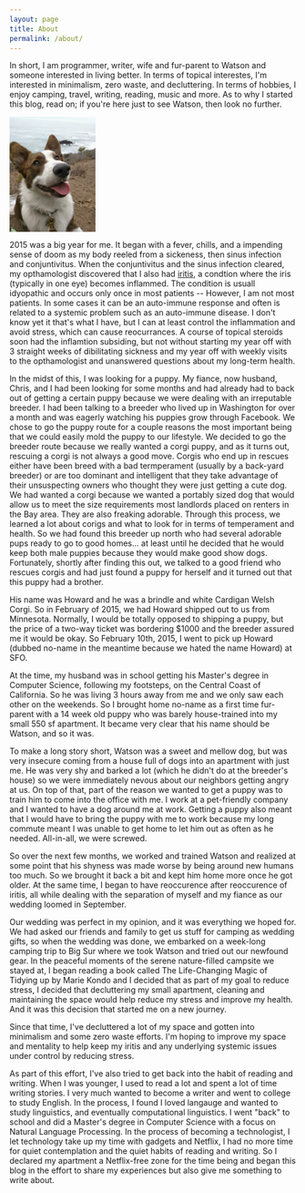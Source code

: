 ```yaml
---
layout: page
title: About
permalink: /about/
---
```


In short, I am programmer, writer, wife and fur-parent to Watson and someone interested in living better. In terms of topical interestes, I'm interested in minimalism, zero waste, and decluttering. In terms of hobbies, I enjoy camping, travel, writing, reading, music and more. As to why I started this blog, read on; if you're here just to see Watson, then look no further.

<img src="/assets/article_images/about/watson-pfieffer.jpeg" align="middle" width="30%">

2015 was a big year for me. It began with a fever, chills, and a impending sense of doom as my body reeled from a sickeness, then sinus infection and conjuntivitus. When the conjuntivitus and the sinus infection cleared, my opthamologist discovered that I also had [iritis](http://www.mayoclinic.org/diseases-conditions/iritis/basics/definition/con-20034315), a condtion where the iris (typically in one eye) becomes inflammed. The condition is usuall idyopathic and occurs only once in most patients -- However, I am not most patients. In some cases it can be an auto-immune response and often is related to a systemic problem such as an auto-immune disease. I don't know yet it that's what I have, but I can at least control the inflammation and avoid stress, which can cause reocurrances. A course of topical steroids soon had the inflamtion subsiding, but not without starting my year off with 3 straight weeks of dibilitating sickness and my year off with weekly visits to the opthamologist and unanswered questions about my long-term health.

In the midst of this, I was looking for a puppy. My fiance, now husband, Chris, and I had been looking for some months and had already had to back out of getting a certain puppy because we were dealing with an irreputable breeder. I had been talking to a breeder who lived up in Washington for over a month and was eagerly watching his puppies grow through Facebook. We chose to go the puppy route for a couple reasons the most important being that we could easily mold the puppy to our lifestyle. We decided to go the breeder route because we really wanted a corgi puppy, and as it turns out, rescuing a corgi is not always a good move. Corgis who end up in rescues either have been breed with a bad termperament (usually by a back-yard  breeder) or are too dominant and intelligent that they take advantage of their unsuspecting owners who thought they were just getting a cute dog. We had wanted a corgi because we wanted a portably sized dog that would allow us to meet the size requirements most landlords placed on renters in the Bay area. They are also freaking adorable. Through this process, we learned a lot about corigs and what to look for in terms of temperament and health. So we had found this breeder up north who had several adorable pups ready to go to good homes... at least until he decided that he would keep both male puppies because they would make good show dogs. Fortunately, shortly after finding this out, we talked to a good friend who rescues corgis and had just found a puppy for herself and it turned out that this puppy had a brother. 

His name was Howard and he was a brindle and white Cardigan Welsh Corgi. So in February of 2015, we had Howard shipped out to us from Minnesota. Normally, I would be totally opposed to shipping a puppy, but the price of a two-way ticket was bordering $1000 and the breeder assured me it would be okay. So February 10th, 2015, I went to pick up Howard (dubbed no-name in the meantime because we hated the name Howard) at SFO.

At the time, my husband was in school getting his Master's degree in Computer Science, following my footsteps, on the Central Coast of California. So he was living 3 hours away from me and we only saw each other on the weekends. So I brought home no-name as a first time fur-parent with a 14 week old puppy who was barely house-trained into my small 550 sf apartment. It became very clear that his name should be Watson, and so it was.

To make a long story short, Watson was a sweet and mellow dog, but was very insecure coming from a house full of dogs into an apartment with just me. He was very shy and barked a lot (which he didn't do at the breeder's house) so we were immediately nevous about our neighbors getting angry at us. On top of that, part of the reason we wanted to get a puppy was to train him to come into the office with me. I work at a pet-friendly company and I wanted to have a dog around me at work. Getting a puppy also meant that I would have to bring the puppy with me to work because my long commute meant I was unable to get home to let him out as often as he needed. All-in-all, we were screwed. 

So over the next few months, we worked and trained Watson and realized at some point that his shyness was made worse by being around new humans too much. So we brought it back a bit and kept him home more once he got older. At the same time, I began to have reoccurence after reoccurence of iritis, all while dealing with the separation of myself and my fiance as our wedding loomed in September. 

Our wedding was perfect in my opinion, and it was everything we hoped for. We had asked our friends and family to get us stuff for camping as wedding gifts, so when the wedding was done, we embarked on a week-long camping trip to Big Sur where we took Watson and tried out our newfound gear. In the peaceful moments of the serene nature-filled campsite we stayed at, I began reading a book called The Life-Changing Magic of Tidying up by Marie Kondo and I decided that as part of my goal to reduce stress, I decided that decluttering my small apartment, cleaning and maintaining the space would help reduce my stress and improve my health. And it was this decision that started me on a new journey.

Since that time, I've decluttered a lot of my space and gotten into minimalism and some zero waste efforts. I'm hoping to improve my space and mentality to help keep my iritis and any underlying systemic issues under control by reducing stress.

As part of this effort, I've also tried to get back into the habit of reading and writing. When I was younger, I used to read a lot and spent a lot of time writing stories. I very much wanted to become a writer and went to college to study English. In the process, I found I loved langauge and wanted to study linguistics, and eventually computational linguistics. I went "back" to school and did a Master's degree in Computer Science with a focus on Natural Language Processing. In the process of becoming a technologist, I let technology take up my time with gadgets and Netflix, I had no more time for quiet contemplation and the quiet habits of reading and writing. So I declared my apartment a Netflix-free zone for the time being and began this blog in the effort to share my experiences but also give me something to write about.

